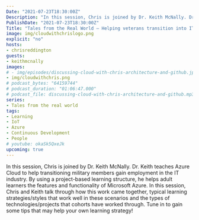 ```yaml
---
Date: "2021-07-23T18:30:00Z"
Description: "In this session, Chris is joined by Dr. Keith McNally. Dr. Keith teaches Azure Cloud to help transitioning military members gain employment in the IT industry. By using a project-based learning structure, he helps adult learners the features and functionality of Microsoft Azure. In this session, Chris and Keith talk through how this work came together, typical learning strategies/styles that work well in these scenarios and the types of technologies/projects that cohorts have worked through. Tune in to gain some tips that may help your own learning strategy!"
PublishDate: "2021-07-23T18:30:00Z"
Title: "Tales from the Real World – Helping veterans transition into IT and Learn Azure"
image: img/cloudwithchrislogo.png
explicit: "no"
hosts:
- chrisreddington
guests:
- keithmcnally
images:
# - img/episodes/discussing-cloud-with-chris-architecture-and-github.jpg
- img/cloudwithchris.png
# podcast_bytes: "64159744"
# podcast_duration: "01:06:47.000"
# podcast_file: discussing-cloud-with-chris-architecture-and-github.mp3
series:
- Tales from the real world
tags:
- Learning
- IoT
- Azure
- Continuous Development
- People
# youtube: okaSk5QxeJk
upcoming: true
---
```

In this session, Chris is joined by Dr. Keith McNally. Dr. Keith teaches Azure Cloud to help transitioning military members gain employment in the IT industry. By using a project-based learning structure, he helps adult learners the features and functionality of Microsoft Azure. In this session, Chris and Keith talk through how this work came together, typical learning strategies/styles that work well in these scenarios and the types of technologies/projects that cohorts have worked through. Tune in to gain some tips that may help your own learning strategy!